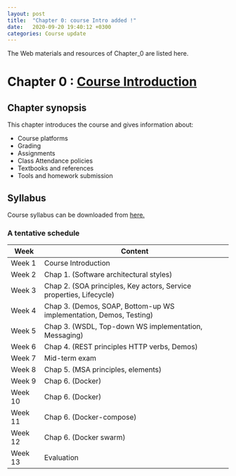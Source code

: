 ```yaml
---
layout: post
title:  "Chapter 0: course Intro added !"
date:   2020-09-20 19:40:12 +0300
categories: Course update
---
```


The Web materials and resources of Chapter_0 are listed here.

# Chapter 0 : [Course Introduction](https://github.com/neilabenlakhal/neilabenlakhal.github.io/tree/master/2020-2021Lecture/SOC/Chapter_0)

## Chapter synopsis

This chapter introduces the course and gives information about:

- Course platforms
- Grading
- Assignments
- Class Attendance policies
- Textbooks and references
- Tools and homework submission
  
## Syllabus

Course syllabus can be downloaded from [here.](https://github.com/neilabenlakhal/neilabenlakhal.github.io/tree/master/2020-2021Lecture/SOC/Syllabus_SOC2021NeilaBenLakhal.pdf)

### A tentative schedule

| **Week** | **Content**                                                        |
| -------- | ------------------------------------------------------------------ |
| Week 1   | Course  Introduction                                               |
| Week 2   | Chap 1.  (Software architectural styles)                           |
| Week 3   | Chap 2. (SOA principles, Key actors, Service properties, Lifecycle)|
| Week 4   | Chap 3. (Demos, SOAP, Bottom-up WS implementation,  Demos, Testing)|
| Week 5   | Chap 3. (WSDL, Top-down WS implementation, Messaging)              |
| Week 6   | Chap 4. (REST principles HTTP verbs, Demos)                        |
| Week 7   | Mid-term exam                                                      |
| Week 8   | Chap 5. (MSA principles, elements)                                 |
| Week 9   | Chap 6. (Docker)                                                   |
| Week 10  | Chap 6. (Docker)                                                   |
| Week 11  | Chap 6. (Docker-compose)                                           |
| Week 12  | Chap 6. (Docker swarm)                                             |
| Week 13  | Evaluation                                                         |
